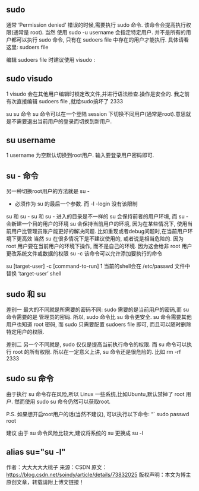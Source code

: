 ## sudo
通常 ‘Permission denied’ 错误的时候,需要执行 sudo 命令. 该命令会提高执行权限(通常是 root). 当然 使用 sudo -u username 会指定特定用户. 
并不是所有的用户都可以执行 sudo 命令, 只有在 sudoers file 中存在的用户才能执行. 具体请看这里: sudoers file

编辑 sudoers file 时建议使用 visudo :

## sudo visudo
1
visudo 会在其他用户编辑时锁定改文件,并进行语法检查.操作是安全的. 我之前有次直接编辑 sudoers file ,就给sudo搞坏了 2333

su
su 命令
su 命令可以在一个登陆 session 下切换不同用户(通常是root).意思就是不需要退出当前用户的登录而切换到新用户.

## su username
1
username 为空默认切换到root用户. 输入要登录用户密码即可.



## su - 命令
另一种切换root用户的方法就是 su - 
- 必须作为 su 的最后一个参数. 而 -l -login 没有该限制


su 和 su -
su 和 su - 进入的目录是不一样的
su 会保持前者的用户环境, 而 su - 会新建一个目的用户的环境
su 会保持当前用户的环境, 因为在某些情况下, 使用当前用户比管理员账户能更好的解决问题. 比如重现或者debug问题时,在当前用户环境下更高效
当然 su 在很多情况下是不建议使用的, 或者说是相当危险的. 因为 root 用户要在当前用户的环境下操作, 而不是自己的环境. 因为这会给非 root 用户 更改系统文件或数据的权限
su -c
该命令可以允许添加要执行的命令

su [target-user] -c [command-to-run]
1
当前的shell会在 /etc/passwd 文件中替换 ‘target-user’ shell

## sudo 和 su
差别一
最大的不同就是所需要的密码不同: sudo 需要的是当前用户的密码,而 su 命令需要的是 管理员的密码. 
所以, sudo 命令比 su 命令更安全. su 命令需要其他用户也知道 root 密码, 而 sudo 只需要配置 sudoers file 即可, 而且可以随时删除特定用户的权限.

差别二
另一个不同就是, sudo 仅仅是提高当前执行命令的权限. 而 su 命令可以执行 root 的所有权限. 所以在一定意义上讲, su 命令还是很危险的. 比如 rm -rf 2333

## sudo su 命令
由于执行 su 命令存在风险,所以 Linux 一些系统,比如Ubuntu,默认禁掉了 root 用户. 然而使用 sudo su 命令仍然可以获取root.

P.S. 如果想开启root用户的话(当然不建议), 可以执行以下命令: 
“` 
sudo passwd root

建议
由于 su 命令风险比较大,建议将系统的 su 更换成 su -l

alias su="su -l"
--------------------- 
作者：大大大大大桃子 
来源：CSDN 
原文：https://blog.csdn.net/soindy/article/details/73832025 
版权声明：本文为博主原创文章，转载请附上博文链接！